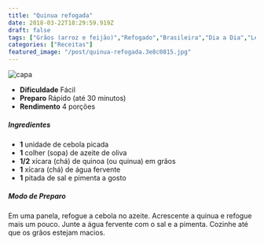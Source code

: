 ```yaml
---
title: "Quinua refogada"
date: 2018-03-22T18:29:59.919Z
draft: false
tags: ["Grãos (arroz e feijão)","Refogado","Brasileira","Dia a Dia","Leve e Saudável","Alimentação saudável","Quinoa","Receitas","Receitas simples e fáceis"]
categories: ["Receitas"]
featured_image: "/post/quinua-refogada.3e8c0815.jpg"
---
```


![capa](/post/quinua-refogada.3e8c0815.jpg)

*   **Dificuldade** Fácil
*   **Preparo** Rápido (até 30 minutos)
*   **Rendimento** 4 porções

##### Ingredientes

*   **1** unidade de cebola picada
*   **1** colher (sopa) de azeite de oliva
*   **1/2** xícara (chá) de quinoa (ou quinua) em grãos
*   **1** xícara (chá) de água fervente
*   **1** pitada de sal e pimenta a gosto

##### Modo de Preparo

Em uma panela, refogue a cebola no azeite. Acrescente a quinua e refogue mais um pouco. Junte a água fervente com o sal e a pimenta. Cozinhe até que os grãos estejam macios.

